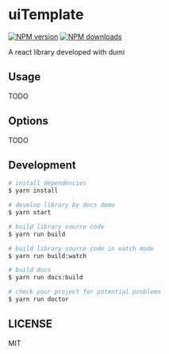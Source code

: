 # uiTemplate

[![NPM version](https://img.shields.io/npm/v/uiTemplate.svg?style=flat)](https://npmjs.org/package/uiTemplate)
[![NPM downloads](http://img.shields.io/npm/dm/uiTemplate.svg?style=flat)](https://npmjs.org/package/uiTemplate)

A react library developed with dumi

## Usage

TODO

## Options

TODO

## Development

```bash
# install dependencies
$ yarn install

# develop library by docs demo
$ yarn start

# build library source code
$ yarn run build

# build library source code in watch mode
$ yarn run build:watch

# build docs
$ yarn run docs:build

# check your project for potential problems
$ yarn run doctor
```

## LICENSE

MIT
